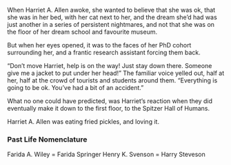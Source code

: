 When Harriet A. Allen awoke, she wanted to believe that she was ok, that she was in her bed, with her cat next to her, and the dream she’d had was just another in a series of persistent nightmares, and not that she was on the floor of her dream school and favourite museum.

But when her eyes opened, it was to the faces of her PhD cohort surrounding her, and a frantic research assistant forcing them back. 

“Don’t move Harriet, help is on the way! Just stay down there. Someone give me a jacket to put under her head!” The familiar voice yelled out, half at her, half at the crowd of tourists and students around them. “Everything is going to be ok. You’ve had a bit of an accident.”

What no one could have predicted, was Harriet’s reaction when they did eventually make it down to the first floor, to the Spitzer Hall of Humans.

Harriet A. Allen was eating fried pickles, and loving it.

### Past Life Nomenclature
Farida A. Wiley = Farida Springer
Henry K. Svenson = Harry Steveson
